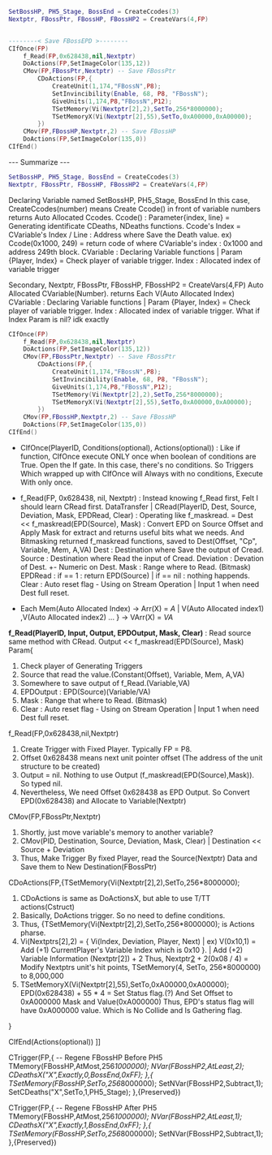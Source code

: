 ```lua
SetBossHP, PH5_Stage, BossEnd = CreateCcodes(3)
Nextptr, FBossPtr, FBossHP, FBossHP2 = CreateVars(4,FP)


--------< Save FBossEPD >--------
CIfOnce(FP)
	f_Read(FP,0x628438,nil,Nextptr)
	DoActions(FP,SetImageColor(135,12))
	CMov(FP,FBossPtr,Nextptr) -- Save FBossPtr
		CDoActions(FP,{
			CreateUnit(1,174,"FBossN",P8);
			SetInvincibility(Enable, 68, P8, "FBossN");
			GiveUnits(1,174,P8,"FBossN",P12);
			TSetMemory(Vi(Nextptr[2],2),SetTo,256*8000000);
			TSetMemoryX(Vi(Nextptr[2],55),SetTo,0xA00000,0xA00000);
		})
	CMov(FP,FBossHP,Nextptr,2) -- Save FBossHP
	DoActions(FP,SetImageColor(135,0))
CIfEnd()
```
--- Summarize ---
```lua
SetBossHP, PH5_Stage, BossEnd = CreateCcodes(3)
Nextptr, FBossPtr, FBossHP, FBossHP2 = CreateVars(4,FP)
```
Declaring Variable named SetBossHP, PH5_Stage, BossEnd
In this case, 
CreateCcodes(number) means Create Ccode() in front of variable numbers returns Auto Allocated Ccodes.
Ccode() : Parameter{index, line} =  Generating identificate CDeaths, NDeaths functions. 
Ccode's Index = CVariable's Index / Line : Address where Save the Death value.
ex) Ccode(0x1000, 249) = return code of where CVariable's index : 0x1000 and address 249th block.
CVariable : Declaring Variable functions | Param {Player, Index} = Check player of variable trigger. Index : Allocated index of variable trigger

Secondary, Nextptr, FBossPtr, FBossHP, FBossHP2 = CreateVars(4,FP)
Auto Allocated CVariable(Number). returns Each V(Auto Allocated Index)
CVariable : Declaring Variable functions | Param {Player, Index} = Check player of variable trigger. Index : Allocated index of variable trigger.
What if Index Param is nil? idk exactly
```lua
CIfOnce(FP)
	f_Read(FP,0x628438,nil,Nextptr)
	DoActions(FP,SetImageColor(135,12))
	CMov(FP,FBossPtr,Nextptr) -- Save FBossPtr
		CDoActions(FP,{
			CreateUnit(1,174,"FBossN",P8);
			SetInvincibility(Enable, 68, P8, "FBossN");
			GiveUnits(1,174,P8,"FBossN",P12);
			TSetMemory(Vi(Nextptr[2],2),SetTo,256*8000000);
			TSetMemoryX(Vi(Nextptr[2],55),SetTo,0xA00000,0xA00000);
		})
	CMov(FP,FBossHP,Nextptr,2) -- Save FBossHP
	DoActions(FP,SetImageColor(135,0))
CIfEnd()
```
- CIfOnce(PlayerID, Conditions(optional), Actions(optional)) : Like if function, CIfOnce execute ONLY once 
when boolean of conditions are True. Open the If gate.
In this case, there's no conditions. So Triggers Which wrapped up with CIfOnce will Always with no conditions, Execute With only once.

- f_Read(FP, 0x628438, nil, Nextptr) : Instead knowing f_Read first, Felt I should learn CRead first.
DataTransfer | 
CRead(PlayerID, Dest, Source, Deviation, Mask, EPDRead, Clear) : Operating like f_maskread.
= Dest << f_maskread(EPD(Source), Mask) : Convert EPD on Source Offset and Apply Mask for extract and returns useful bits what we needs. And Bitmasking returned f_maskread functions, saved to Dest(Offset, "Cp", Variable, Mem, A,VA)
Dest : Destination where Save the output of Cread.
Source : Destination where Read the input of Cread.
Deviation : Devation of Dest. +- Numeric on Dest.
Mask : Range where to Read. (Bitmask)
EPDRead : if == 1 : return EPD(Source) | if == nil : nothing happends.
Clear : Auto reset flag - Using on Stream Operation | Input 1 when need Dest full reset.

- Each Mem(Auto Allocated Index) -> Arr(X) = *A* | 
V(Auto Allocated index1) ,V(Auto Allocated index2) ... } -> VArr(X) = *VA*

**f_Read(PlayerID, Input, Output, EPDOutput, Mask, Clear)** : Read source same method with CRead.
Output << f_maskread(EPD(Source), Mask)
Param{
1. Check player of Generating Triggers
2. Source that read the value.(Constant(Offset), Variable, Mem, A,VA)
3. Somewhere to save output of f_Read.(Variable,VA)
4. EPDOutput : EPD(Source)(Variable/VA)
5. Mask : Range that where to Read. (Bitmask)
6. Clear : Auto reset flag - Using on Stream Operation | Input 1 when need Dest full reset.

f_Read(FP,0x628438,nil,Nextptr)
1. Create Trigger with Fixed Player. Typically FP = P8.
2. Offset 0x628438 means next unit pointer offset (The address of the unit structure to be created)
3. Output = nil. Nothing to use Output (f_maskread(EPD(Source),Mask)). So typed nil.
4. Nevertheless, We need Offset 0x628438 as EPD Output. So Convert EPD(0x628438) and Allocate to Variable(Nextptr)

CMov(FP,FBossPtr,Nextptr)
1. Shortly, just move variable's memory to another variable?
2. CMov(PID, Destination, Source, Deviation, Mask, Clear) | Destination << Source  + Deviation
3. Thus, Make Trigger By fixed Player, read the Source(Nextptr) Data and Save them to New Destination(FBossPtr)

CDoActions(FP,{TSetMemory(Vi(Nextptr[2],2),SetTo,256*8000000);
1. CDoActions is same as DoActionsX, but able to use T/TT actions(Cstruct)
2. Basically, DoActions trigger. So no need to define conditions.
3. Thus, {TSetMemory(Vi(Nextptr[2],2),SetTo,256*8000000); is Actions pharse.
4. Vi(Nextptrs[2],2) = { Vi(Index, Deviation, Player, Next) | ex) V(0x10,1) = Add (+1) CurrentPlayer's Variable Index which is 0x10 }. | Add (+2) Variable Information (Nextptr[2]) + 2 Thus, Nextptr[2](0x628438) + 2(0x08 / 4) = Modify Nextptrs unit's hit points, TSetMemory(4, SetTo, 256*8000000) to 8,000,000
5. TSetMemoryX(Vi(Nextptr[2],55),SetTo,0xA00000,0xA00000);
EPD(0x628438) + 55 * 4 = Set Status flag.(?) And Set Offset to 0xA000000 Mask and Value(0xA000000)
Thus, EPD's status flag will have 0xA000000 value. Which is No Collide and Is Gathering flag.



}





CIfEnd(Actions(optional))
]]









CTrigger(FP,{ -- Regene FBossHP Before PH5
	TMemory(FBossHP,AtMost,256*1000000);
	NVar(FBossHP2,AtLeast,2);
	CDeathsX("X",Exactly,0,BossEnd,0xFF);
},{
	TSetMemory(FBossHP,SetTo,256*8000000);
	SetNVar(FBossHP2,Subtract,1);
	SetCDeaths("X",SetTo,1,PH5_Stage);
},{Preserved})

CTrigger(FP,{ -- Regene FBossHP After PH5
	TMemory(FBossHP,AtMost,256*1000000);
	NVar(FBossHP2,AtLeast,1);
	CDeathsX("X",Exactly,1,BossEnd,0xFF);
},{
	TSetMemory(FBossHP,SetTo,256*8000000);
	SetNVar(FBossHP2,Subtract,1);
},{Preserved})
